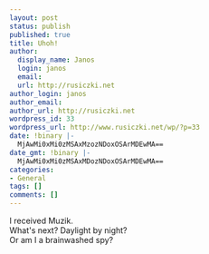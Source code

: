 ```yaml
---
layout: post
status: publish
published: true
title: Uhoh!
author:
  display_name: Janos
  login: janos
  email: 
  url: http://rusiczki.net
author_login: janos
author_email: 
author_url: http://rusiczki.net
wordpress_id: 33
wordpress_url: http://www.rusiczki.net/wp/?p=33
date: !binary |-
  MjAwMi0xMi0zMSAxMzozNDoxOSArMDEwMA==
date_gmt: !binary |-
  MjAwMi0xMi0zMSAxMDozNDoxOSArMDEwMA==
categories:
- General
tags: []
comments: []
---
```

<p>I received Muzik.<br />
What's next? Daylight by night?<br />
Or am I a brainwashed spy?</p>
